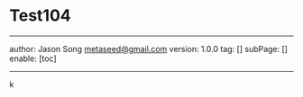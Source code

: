# Test104
---
author: Jason Song <metaseed@gmail.com>
version: 1.0.0
tag: []
subPage: []
enable: [toc]


---

k